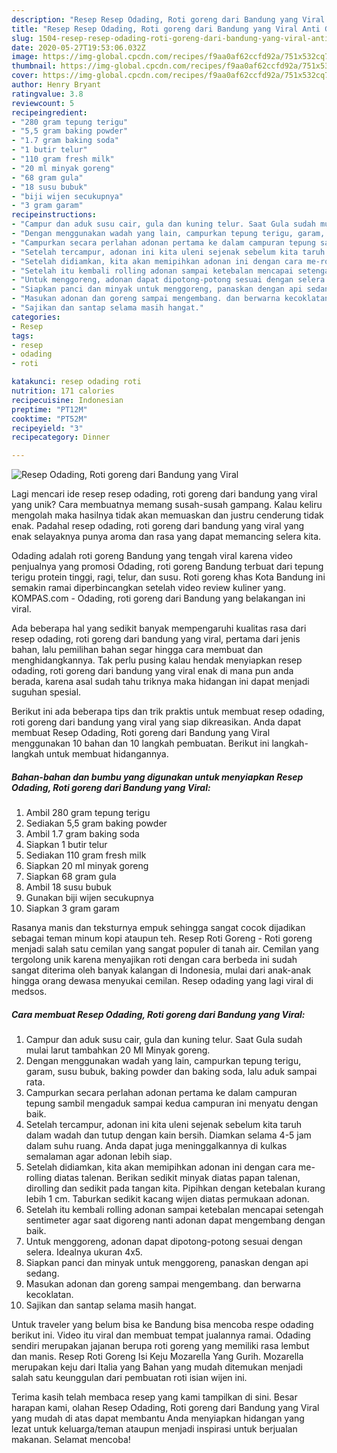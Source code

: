 ```yaml
---
description: "Resep Resep Odading, Roti goreng dari Bandung yang Viral Anti Gagal"
title: "Resep Resep Odading, Roti goreng dari Bandung yang Viral Anti Gagal"
slug: 1504-resep-resep-odading-roti-goreng-dari-bandung-yang-viral-anti-gagal
date: 2020-05-27T19:53:06.032Z
image: https://img-global.cpcdn.com/recipes/f9aa0af62ccfd92a/751x532cq70/resep-odading-roti-goreng-dari-bandung-yang-viral-foto-resep-utama.jpg
thumbnail: https://img-global.cpcdn.com/recipes/f9aa0af62ccfd92a/751x532cq70/resep-odading-roti-goreng-dari-bandung-yang-viral-foto-resep-utama.jpg
cover: https://img-global.cpcdn.com/recipes/f9aa0af62ccfd92a/751x532cq70/resep-odading-roti-goreng-dari-bandung-yang-viral-foto-resep-utama.jpg
author: Henry Bryant
ratingvalue: 3.8
reviewcount: 5
recipeingredient:
- "280 gram tepung terigu"
- "5,5 gram baking powder"
- "1.7 gram baking soda"
- "1 butir telur"
- "110 gram fresh milk"
- "20 ml minyak goreng"
- "68 gram gula"
- "18 susu bubuk"
- "biji wijen secukupnya"
- "3 gram garam"
recipeinstructions:
- "Campur dan aduk susu cair, gula dan kuning telur. Saat Gula sudah mulai larut tambahkan 20 Ml Minyak goreng."
- "Dengan menggunakan wadah yang lain, campurkan tepung terigu, garam, susu bubuk, baking powder dan baking soda, lalu aduk sampai rata."
- "Campurkan secara perlahan adonan pertama ke dalam campuran tepung sambil mengaduk sampai kedua campuran ini menyatu dengan baik."
- "Setelah tercampur, adonan ini kita uleni sejenak sebelum kita taruh dalam wadah dan tutup dengan kain bersih. Diamkan selama 4-5 jam dalam suhu ruang. Anda dapat juga meninggalkannya di kulkas semalaman agar adonan lebih siap."
- "Setelah didiamkan, kita akan memipihkan adonan ini dengan cara me-rolling diatas talenan. Berikan sedikit minyak diatas papan talenan, dirolling dan sedikit pada tangan kita. Pipihkan dengan ketebalan kurang lebih 1 cm. Taburkan sedikit kacang wijen diatas permukaan adonan."
- "Setelah itu kembali rolling adonan sampai ketebalan mencapai setengah sentimeter agar saat digoreng nanti adonan dapat mengembang dengan baik."
- "Untuk menggoreng, adonan dapat dipotong-potong sesuai dengan selera. Idealnya ukuran 4x5."
- "Siapkan panci dan minyak untuk menggoreng, panaskan dengan api sedang."
- "Masukan adonan dan goreng sampai mengembang. dan berwarna kecoklatan."
- "Sajikan dan santap selama masih hangat."
categories:
- Resep
tags:
- resep
- odading
- roti

katakunci: resep odading roti 
nutrition: 171 calories
recipecuisine: Indonesian
preptime: "PT12M"
cooktime: "PT52M"
recipeyield: "3"
recipecategory: Dinner

---
```



![Resep Odading, Roti goreng dari Bandung yang Viral](https://img-global.cpcdn.com/recipes/f9aa0af62ccfd92a/751x532cq70/resep-odading-roti-goreng-dari-bandung-yang-viral-foto-resep-utama.jpg)

Lagi mencari ide resep resep odading, roti goreng dari bandung yang viral yang unik? Cara membuatnya memang susah-susah gampang. Kalau keliru mengolah maka hasilnya tidak akan memuaskan dan justru cenderung tidak enak. Padahal resep odading, roti goreng dari bandung yang viral yang enak selayaknya punya aroma dan rasa yang dapat memancing selera kita.

Odading adalah roti goreng Bandung yang tengah viral karena video penjualnya yang promosi Odading, roti goreng Bandung terbuat dari tepung terigu protein tinggi, ragi, telur, dan susu. Roti goreng khas Kota Bandung ini semakin ramai diperbincangkan setelah video review kuliner yang. KOMPAS.com - Odading, roti goreng dari Bandung yang belakangan ini viral.

Ada beberapa hal yang sedikit banyak mempengaruhi kualitas rasa dari resep odading, roti goreng dari bandung yang viral, pertama dari jenis bahan, lalu pemilihan bahan segar hingga cara membuat dan menghidangkannya. Tak perlu pusing kalau hendak menyiapkan resep odading, roti goreng dari bandung yang viral enak di mana pun anda berada, karena asal sudah tahu triknya maka hidangan ini dapat menjadi suguhan spesial.


Berikut ini ada beberapa tips dan trik praktis untuk membuat resep odading, roti goreng dari bandung yang viral yang siap dikreasikan. Anda dapat membuat Resep Odading, Roti goreng dari Bandung yang Viral menggunakan 10 bahan dan 10 langkah pembuatan. Berikut ini langkah-langkah untuk membuat hidangannya.

<!--inarticleads1-->

##### Bahan-bahan dan bumbu yang digunakan untuk menyiapkan Resep Odading, Roti goreng dari Bandung yang Viral:

1. Ambil 280 gram tepung terigu
1. Sediakan 5,5 gram baking powder
1. Ambil 1.7 gram baking soda
1. Siapkan 1 butir telur
1. Sediakan 110 gram fresh milk
1. Siapkan 20 ml minyak goreng
1. Siapkan 68 gram gula
1. Ambil 18 susu bubuk
1. Gunakan biji wijen secukupnya
1. Siapkan 3 gram garam


Rasanya manis dan teksturnya empuk sehingga sangat cocok dijadikan sebagai teman minum kopi ataupun teh. Resep Roti Goreng - Roti goreng menjadi salah satu cemilan yang sangat populer di tanah air. Cemilan yang tergolong unik karena menyajikan roti dengan cara berbeda ini sudah sangat diterima oleh banyak kalangan di Indonesia, mulai dari anak-anak hingga orang dewasa menyukai cemilan. Resep odading yang lagi viral di medsos. 

<!--inarticleads2-->

##### Cara membuat Resep Odading, Roti goreng dari Bandung yang Viral:

1. Campur dan aduk susu cair, gula dan kuning telur. Saat Gula sudah mulai larut tambahkan 20 Ml Minyak goreng.
1. Dengan menggunakan wadah yang lain, campurkan tepung terigu, garam, susu bubuk, baking powder dan baking soda, lalu aduk sampai rata.
1. Campurkan secara perlahan adonan pertama ke dalam campuran tepung sambil mengaduk sampai kedua campuran ini menyatu dengan baik.
1. Setelah tercampur, adonan ini kita uleni sejenak sebelum kita taruh dalam wadah dan tutup dengan kain bersih. Diamkan selama 4-5 jam dalam suhu ruang. Anda dapat juga meninggalkannya di kulkas semalaman agar adonan lebih siap.
1. Setelah didiamkan, kita akan memipihkan adonan ini dengan cara me-rolling diatas talenan. Berikan sedikit minyak diatas papan talenan, dirolling dan sedikit pada tangan kita. Pipihkan dengan ketebalan kurang lebih 1 cm. Taburkan sedikit kacang wijen diatas permukaan adonan.
1. Setelah itu kembali rolling adonan sampai ketebalan mencapai setengah sentimeter agar saat digoreng nanti adonan dapat mengembang dengan baik.
1. Untuk menggoreng, adonan dapat dipotong-potong sesuai dengan selera. Idealnya ukuran 4x5.
1. Siapkan panci dan minyak untuk menggoreng, panaskan dengan api sedang.
1. Masukan adonan dan goreng sampai mengembang. dan berwarna kecoklatan.
1. Sajikan dan santap selama masih hangat.


Untuk traveler yang belum bisa ke Bandung bisa mencoba respe odading berikut ini. Video itu viral dan membuat tempat jualannya ramai. Odading sendiri merupakan jajanan berupa roti goreng yang memiliki rasa lembut dan manis. Resep Roti Goreng Isi Keju Mozarella Yang Gurih. Mozarella merupakan keju dari Italia yang Bahan yang mudah ditemukan menjadi salah satu keunggulan dari pembuatan roti isian wijen ini. 

Terima kasih telah membaca resep yang kami tampilkan di sini. Besar harapan kami, olahan Resep Odading, Roti goreng dari Bandung yang Viral yang mudah di atas dapat membantu Anda menyiapkan hidangan yang lezat untuk keluarga/teman ataupun menjadi inspirasi untuk berjualan makanan. Selamat mencoba!
